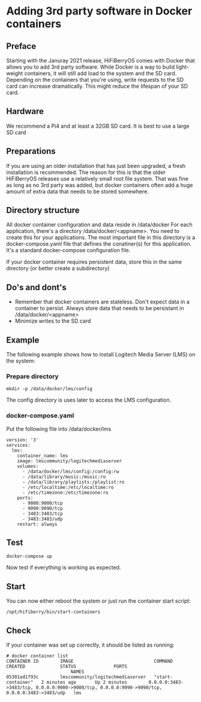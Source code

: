 # Adding 3rd party software in Docker containers

## Preface

Starting with the Januray 2021 release, HiFiBerryOS comes with Docker that allows you to add 3rd party software. While Docker is a way to build light-weight containers, it will still add load to the system and the SD card.
Depending on the containers that you're using, write requests to the SD card can increase dramatically. This might reduce the lifespan of your SD card. 

## Hardware

We recommend a Pi4 and at least a 32GB SD card. It is best to use a large SD card 

## Preparations

If you are using an older installation that has just been upgraded, a fresh installation is recommended. The reason for this is that the older HiFiBerryOS releases use a relatively small root file system. That was fine as long as no 3rd party was added, but docker containers often add a huge amount of extra data that needs to be stored somewhere.

## Directory structure

All docker container configuration and data reside in /data/docker
For each application, there's a directory /data/docker/\<appname\>. You need to create this for your applications.
The most important file in this directory is a docker-compose.yaml file that defines the conatiner(s) for this application. It's a standard docker-compose configuration file.

If your docker container requires persistent data, store this in the same directory (or better create a subdirectory)

## Do's and dont's

- Remember that docker containers are stateless. Don't expect data in a container to persist. Always store data that needs to be persistant in /data/docker/\<appname\>
- Minimize writes to the SD card

## Example

The following example shows how to install Logitech Media Server (LMS) on the system:

### Prepare directory
```mkdir -p /data/docker/lms
mkdir -p /data/docker/lms/config
```
The config directory is uses later to access the LMS configuration.

### docker-compose.yaml

Put the following file into /data/docker/lms

```
version: '3'
services:
  lms:
    container_name: lms
    image: lmscommunity/logitechmediaserver
    volumes:
      - /data/docker/lms/config:/config:rw
      - /data/library/music:/music:ro
      - /data/library/playlists:/playlist:ro
      - /etc/localtime:/etc/localtime:ro
      - /etc/timezone:/etc/timezone:ro
    ports:
      - 9000:9000/tcp
      - 9090:9090/tcp
      - 3483:3483/tcp
      - 3483:3483/udp
    restart: always
```

## Test

```cd /data/docker/lms
docker-compose up
```

Now test if everything is working as expected. 

## Start

You can now either reboot the system or just run the container start script:
```
/opt/hifiberry/bin/start-containers
```

## Check

If your container was set up correctly, it should be listed as running:
```
# docker container list
CONTAINER ID        IMAGE                              COMMAND             CREATED             STATUS              PORTS
                        NAMES
05301ad1f93c        lmscommunity/logitechmediaserver   "start-container"   2 minutes ago       Up 2 minutes        0.0.0.0:3483->3483/tcp, 0.0.0.0:9000->9000/tcp, 0.0.0.0:9090->9090/tcp, 0.0.0.0:3483->3483/udp   lms
```

